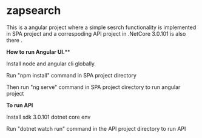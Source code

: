 # zapsearch

This is a angular project where a simple sesrch functionality is implemented in SPA project and a correspoding API project in .NetCore 3.0.101 is also there .

******How to run Angular UI.********

Install node and angular cli globally.

Run "npm install" command in SPA project directory

Then run "ng serve" command in SPA project directory to run angular project 

******To run API******

Install sdk 3.0.101 dotnet core env

Run "dotnet watch run" command in the API project directory to run API
